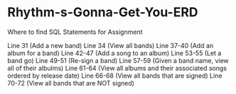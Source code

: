 # Rhythm-s-Gonna-Get-You-ERD

Where to find SQL Statements for Assignment

Line 31 (Add a new band)
Line 34 (View all bands)
Line 37-40 (Add an album for a band)
Line 42-47 (Add a song to an album)
Line 53-55 (Let a band go)
Line 49-51 (Re-sign a band)
Line 57-59 (Given a band name, view all of their albulms)
Line 61-64 (View all albums and their associated songs ordered by release date)
Line 66-68 (View all bands that are signed)
Line 70-72 (View all bands that are NOT signed)
